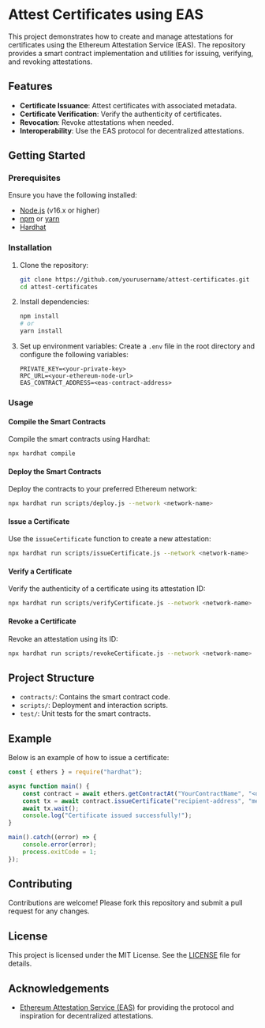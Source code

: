 # Attest Certificates using EAS

This project demonstrates how to create and manage attestations for certificates using the Ethereum Attestation Service (EAS). The repository provides a smart contract implementation and utilities for issuing, verifying, and revoking attestations.

## Features

- **Certificate Issuance**: Attest certificates with associated metadata.
- **Certificate Verification**: Verify the authenticity of certificates.
- **Revocation**: Revoke attestations when needed.
- **Interoperability**: Use the EAS protocol for decentralized attestations.

## Getting Started

### Prerequisites

Ensure you have the following installed:

- [Node.js](https://nodejs.org/) (v16.x or higher)
- [npm](https://www.npmjs.com/) or [yarn](https://yarnpkg.com/)
- [Hardhat](https://hardhat.org/)

### Installation

1. Clone the repository:
   ```bash
   git clone https://github.com/yourusername/attest-certificates.git
   cd attest-certificates
   ```

2. Install dependencies:
   ```bash
   npm install
   # or
   yarn install
   ```

3. Set up environment variables:
   Create a `.env` file in the root directory and configure the following variables:
   ```env
   PRIVATE_KEY=<your-private-key>
   RPC_URL=<your-ethereum-node-url>
   EAS_CONTRACT_ADDRESS=<eas-contract-address>
   ```

### Usage

#### Compile the Smart Contracts

Compile the smart contracts using Hardhat:
```bash
npx hardhat compile
```

#### Deploy the Smart Contracts

Deploy the contracts to your preferred Ethereum network:
```bash
npx hardhat run scripts/deploy.js --network <network-name>
```

#### Issue a Certificate

Use the `issueCertificate` function to create a new attestation:
```bash
npx hardhat run scripts/issueCertificate.js --network <network-name>
```

#### Verify a Certificate

Verify the authenticity of a certificate using its attestation ID:
```bash
npx hardhat run scripts/verifyCertificate.js --network <network-name>
```

#### Revoke a Certificate

Revoke an attestation using its ID:
```bash
npx hardhat run scripts/revokeCertificate.js --network <network-name>
```

## Project Structure

- `contracts/`: Contains the smart contract code.
- `scripts/`: Deployment and interaction scripts.
- `test/`: Unit tests for the smart contracts.

## Example

Below is an example of how to issue a certificate:

```javascript
const { ethers } = require("hardhat");

async function main() {
    const contract = await ethers.getContractAt("YourContractName", "<deployed-contract-address>");
    const tx = await contract.issueCertificate("recipient-address", "metadata-uri");
    await tx.wait();
    console.log("Certificate issued successfully!");
}

main().catch((error) => {
    console.error(error);
    process.exitCode = 1;
});
```

## Contributing

Contributions are welcome! Please fork this repository and submit a pull request for any changes.

## License

This project is licensed under the MIT License. See the [LICENSE](./LICENSE) file for details.

## Acknowledgements

- [Ethereum Attestation Service (EAS)](https://eas.eth/) for providing the protocol and inspiration for decentralized attestations.
